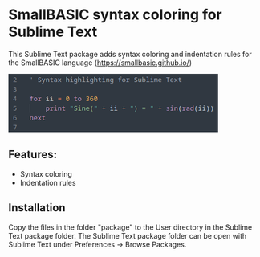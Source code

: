 # SmallBASIC syntax coloring for Sublime Text

This Sublime Text package adds syntax coloring and indentation rules for the SmallBASIC language (https://smallbasic.github.io/)

![Example](https://github.com/Joe7M/smallbasic.sublimetext.syntaxcoloring/blob/main/screenshot.png)

## Features:

- Syntax coloring
- Indentation rules

## Installation

Copy the files in the folder "package" to the User directory in the Sublime Text package folder. The Sublime Text package folder can be open with Sublime Text under Preferences -> Browse Packages.

